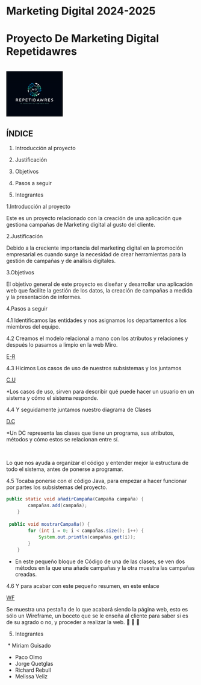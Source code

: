 # Marketing Digital 2024-2025



# Proyecto De Marketing Digital Repetidawres

<br>

<img src="https://github.com/merymelissa/marketingDigitalMelissa/blob/main/MelissaVeliz-Proyecto/Actividades/LDM/logo%20proyecto.png" alt="LogoProyecto" width="150" height="120"/>



## ÍNDICE



1. Introducción al proyecto

2. Justificación

3. Objetivos

4. Pasos a seguir

5. Integrantes



1.Introducción al proyecto



Este es un proyecto relacionado con la creación de una aplicación que gestiona campañas de Marketing digital al gusto del cliente.



2.Justificación



Debido a la creciente importancia del marketing digital en la promoción empresarial es cuando surge la necesidad de crear herramientas para la gestión de campañas y de análisis digitales.  



3.Objetivos



El objetivo general de este proyecto es diseñar y desarrollar una aplicación web que facilite la gestión de los datos, la creación de campañas a medida y la presentación de informes.





4.Pasos a seguir



4.1 Identificamos las entidades y nos asignamos los departamentos a los miembros del equipo.



4.2 Creamos el modelo relacional a mano con los atributos y relaciones y después lo pasamos a limpio en la web Miro.

[E-R](https://github.com/merymelissa/marketingDigitalMelissa/blob/main/MelissaVeliz-Proyecto/Actividades/BD/E-R%20Marketing%20Digital.pdf)  



4.3 Hicimos Los casos de uso de nuestros subsistemas y los juntamos

[C.U](https://github.com/merymelissa/marketingDigitalMelissa/blob/main/MelissaVeliz-Proyecto/Actividades/EDE/DIAGRAMAS/CU/CasosDeUso.png)



*Los casos de uso, sirven para describir qué puede hacer un usuario en un sistema y cómo el sistema responde.



4.4 Y seguidamente juntamos nuestro diagrama de Clases

[D.C](https://github.com/merymelissa/marketingDigitalMelissa/blob/main/MelissaVeliz-Proyecto/Actividades/EDE/DIAGRAMAS/DCLASES/DCLASES.png)



*Un DC representa las clases que tiene un programa, sus atributos, métodos y cómo estos se relacionan entre sí.

&nbsp;  

Lo que nos ayuda a organizar el código y entender mejor la estructura de todo el sistema, antes de ponerse a programar.



4.5 Tocaba ponerse con el código Java, para empezar a hacer funcionar por partes los subsistemas del proyecto.

```java
public static void añadirCampaña(Campaña campaña) {
        campañas.add(campaña);
    }

 public void mostrarCampaña() {
        for (int i = 0; i < campañas.size(); i++) {
            System.out.println(campañas.get(i));
        }
    }

```

* En este pequeño bloque de Código de una de las clases, se ven dos métodos en la que una añade campañas y la otra muestra las campañas creadas.



4.6  Y para acabar con este pequeño resumen, en este enlace

[WF](https://github.com/merymelissa/marketingDigitalMelissa/blob/main/MelissaVeliz-Proyecto/Actividades/LDM/Wireframe%20Melissa\_Actualizado.pdf)



Se muestra una pestaña de lo que acabará siendo la página web, esto es sólo un Wireframe, un boceto que se le enseña al cliente para saber si es de su agrado o no, y proceder a realizar la web. :cartwheeling: :cartwheeling: :cartwheeling:



5. Integrantes

 * Miriam Guisado
 * Paco Olmo
 * Jorge Quetglas
 * Richard Rebull
 * Melissa Veliz



